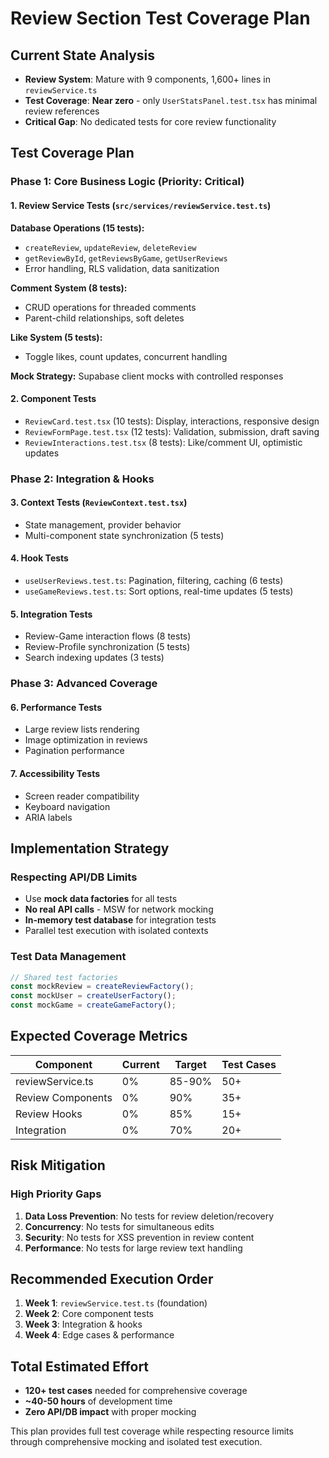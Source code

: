 # Review Section Test Coverage Plan

## Current State Analysis
- **Review System**: Mature with 9 components, 1,600+ lines in `reviewService.ts`
- **Test Coverage**: **Near zero** - only `UserStatsPanel.test.tsx` has minimal review references
- **Critical Gap**: No dedicated tests for core review functionality

## Test Coverage Plan

### Phase 1: Core Business Logic (Priority: Critical)

#### 1. Review Service Tests (`src/services/reviewService.test.ts`)
**Database Operations (15 tests):**
- `createReview`, `updateReview`, `deleteReview` 
- `getReviewById`, `getReviewsByGame`, `getUserReviews`
- Error handling, RLS validation, data sanitization

**Comment System (8 tests):**
- CRUD operations for threaded comments
- Parent-child relationships, soft deletes

**Like System (5 tests):**
- Toggle likes, count updates, concurrent handling

**Mock Strategy:** Supabase client mocks with controlled responses

#### 2. Component Tests
- `ReviewCard.test.tsx` (10 tests): Display, interactions, responsive design
- `ReviewFormPage.test.tsx` (12 tests): Validation, submission, draft saving
- `ReviewInteractions.test.tsx` (8 tests): Like/comment UI, optimistic updates

### Phase 2: Integration & Hooks

#### 3. Context Tests (`ReviewContext.test.tsx`)
- State management, provider behavior
- Multi-component state synchronization (5 tests)

#### 4. Hook Tests
- `useUserReviews.test.ts`: Pagination, filtering, caching (6 tests)
- `useGameReviews.test.ts`: Sort options, real-time updates (5 tests)

#### 5. Integration Tests
- Review-Game interaction flows (8 tests)
- Review-Profile synchronization (5 tests)
- Search indexing updates (3 tests)

### Phase 3: Advanced Coverage

#### 6. Performance Tests
- Large review lists rendering
- Image optimization in reviews
- Pagination performance

#### 7. Accessibility Tests
- Screen reader compatibility
- Keyboard navigation
- ARIA labels

## Implementation Strategy

### Respecting API/DB Limits
- Use **mock data factories** for all tests
- **No real API calls** - MSW for network mocking
- **In-memory test database** for integration tests
- Parallel test execution with isolated contexts

### Test Data Management
```typescript
// Shared test factories
const mockReview = createReviewFactory();
const mockUser = createUserFactory();
const mockGame = createGameFactory();
```

## Expected Coverage Metrics

| Component | Current | Target | Test Cases |
|-----------|---------|--------|------------|
| reviewService.ts | 0% | 85-90% | 50+ |
| Review Components | 0% | 90% | 35+ |
| Review Hooks | 0% | 85% | 15+ |
| Integration | 0% | 70% | 20+ |

## Risk Mitigation

### High Priority Gaps
1. **Data Loss Prevention**: No tests for review deletion/recovery
2. **Concurrency**: No tests for simultaneous edits
3. **Security**: No tests for XSS prevention in review content
4. **Performance**: No tests for large review text handling

## Recommended Execution Order

1. **Week 1**: `reviewService.test.ts` (foundation)
2. **Week 2**: Core component tests
3. **Week 3**: Integration & hooks
4. **Week 4**: Edge cases & performance

## Total Estimated Effort
- **120+ test cases** needed for comprehensive coverage
- **~40-50 hours** of development time
- **Zero API/DB impact** with proper mocking

This plan provides full test coverage while respecting resource limits through comprehensive mocking and isolated test execution.